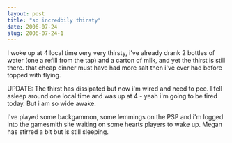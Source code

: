 ```yaml
---
layout: post
title: "so incredbily thirsty"
date: 2006-07-24
slug: 2006-07-24-1
---
```


I woke up at 4 local time very very thirsty, i&apos;ve already drank 2 bottles of water (one a refill from the tap) and a carton of milk, and yet the thirst is still there.  that cheap dinner must have had more salt then i&apos;ve ever had before topped with flying.

UPDATE: The thirst has dissipated but now i&apos;m wired and need to pee.  I fell asleep around one local time and was up at 4 - yeah i&apos;m going to be tired today.  But i am so wide awake. 

I&apos;ve played some backgammon, some lemmings on the PSP and i&apos;m logged into the gamesmith site waiting on some hearts players to wake up.  Megan has stirred a bit but is still sleeping.
